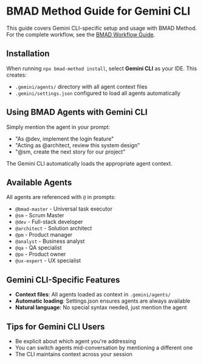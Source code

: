 # BMAD Method Guide for Gemini CLI

This guide covers Gemini CLI-specific setup and usage with BMAD Method. For the complete workflow, see the [BMAD Workflow Guide](../bmad-workflow-guide.md).

## Installation

When running `npx bmad-method install`, select **Gemini CLI** as your IDE. This creates:

- `.gemini/agents/` directory with all agent context files
- `.gemini/settings.json` configured to load all agents automatically

## Using BMAD Agents with Gemini CLI

Simply mention the agent in your prompt:

- "As @dev, implement the login feature"
- "Acting as @architect, review this system design"
- "@sm, create the next story for our project"

The Gemini CLI automatically loads the appropriate agent context.

## Available Agents

All agents are referenced with `@` in prompts:

- `@bmad-master` - Universal task executor
- `@sm` - Scrum Master
- `@dev` - Full-stack developer
- `@architect` - Solution architect
- `@pm` - Product manager
- `@analyst` - Business analyst
- `@qa` - QA specialist
- `@po` - Product owner
- `@ux-expert` - UX specialist

## Gemini CLI-Specific Features

- **Context files**: All agents loaded as context in `.gemini/agents/`
- **Automatic loading**: Settings.json ensures agents are always available
- **Natural language**: No special syntax needed, just mention the agent

## Tips for Gemini CLI Users

- Be explicit about which agent you're addressing
- You can switch agents mid-conversation by mentioning a different one
- The CLI maintains context across your session
